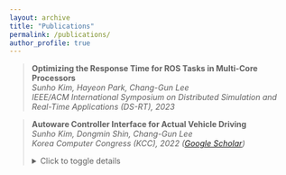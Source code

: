 ```yaml
---
layout: archive
title: "Publications"
permalink: /publications/
author_profile: true
---
```

> **Optimizing the Response Time for ROS Tasks in Multi-Core Processors**  
> *Sunho Kim, Hayeon Park, Chang-Gun Lee*  
> *IEEE/ACM International Symposium on Distributed Simulation and Real-Time Applications (DS-RT), 2023*  
  
> **Autoware Controller Interface for Actual Vehicle Driving**  
> *Sunho Kim, Dongmin Shin, Chang-Gun Lee*  
> *Korea Computer Congress (KCC), 2022 ([Google Scholar](https://scholar.google.com/scholar?hl=ko&as_sdt=0%2C5&q=%EC%8B%A4%EC%B0%A8+%EC%A3%BC%ED%96%89%EC%9D%84+%EC%9C%84%ED%95%9C+Autoware+%EC%BB%A8%ED%8A%B8%EB%A1%A4%EB%9F%AC+%EC%9D%B8%ED%84%B0%ED%8E%98%EC%9D%B4%EC%8A%A4&btnG=))*
> <details>
> <summary>Click to toggle details</summary>
> 
> <b>Abstract (English Version)</b>  
> Autoware is an open-source software for autonomous driving based on the Robot Operating System (ROS), providing various functions necessary for autonomous operation. To implement Autoware in an actual vehicle, an additional controller interface is required between the Autoware output and the vehicle's CAN input. This paper proposes a controller interface that includes a PID-based acceleration controller and a conversion function between steering wheel angle and vehicle steering angle. By utilizing this, we demonstrate the feasibility of real-vehicle operation and compare the linear model and the piecewise linear model through experiments. The results show that the controller interface incorporating the piecewise linear model offers better path-following performance and stability.  
> <b>Remarks</b>  
> This paper received the Participation Award at the KCC Undergraduate Thesis Award 2022.  
>  
> </details>
